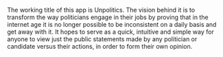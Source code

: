 The working title of this app is Unpolitics. The vision behind it is to transform the way politicians engage in their jobs by proving that in the internet age it is no longer possible to be inconsistent on a daily basis and get away with it. It hopes to serve as a quick, intuitive and simple way for anyone to view just the public statements made by any politician or candidate versus their actions, in order to form their own opinion.
